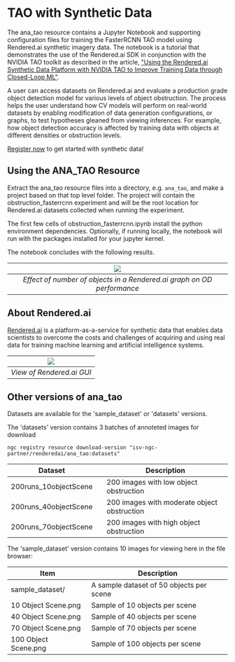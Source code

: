 # TAO with Synthetic Data
The ana_tao resource contains a Jupyter Notebook and supporting configuration files for training the FasterRCNN TAO model
using Rendered.ai synthetic imagery data.
The notebook is a tutorial that demonstrates the use of the Rendered.ai SDK in conjunction with the NVIDIA TAO toolkit
as described in the article, ["Using the Rendered.ai Synthetic Data Platform with NVIDIA TAO to Improve Training Data through Closed-Loop ML"](https://medium.com/renderedai/using-the-rendered-ai-f2f0ff92d619).

A user can access datasets on Rendered.ai and evaluate a production grade object detection model for various levels of object obstruction.
The process helps the user understand how CV models will perform on real-world datasets by enabling modification of data generation configurations,
or graphs, to test hypotheses gleaned from viewing inferences. For example, how object detection accuracy is affected by training data with
objects at different densities or obstruction levels.

[Register now](https://www.rendered.ai/waitlist.html) to get started with synthetic data!

## Using the ANA_TAO Resource
Extract the ana_tao resource files into a directory, e.g. `ana_tao`, and make a project based on that top level folder. The project will contain the obstruction_fasterrcnn experiment and will be the root location for Rendered.ai datasets collected when running the experiment.

The first few cells of obstruction_fasterrcnn.ipynb install the python environment dependencies. Optionally, if running locally, the notebook will run with the packages installed for your jupyter kernel.

The notebook concludes with the following results.

|![](https://renderedai-public-assets.s3.us-west-2.amazonaws.com/Accuracy_vs_Obstruction.png)|
|:---:|
|*Effect of number of objects in a Rendered.ai graph on OD performance*|

## About Rendered.ai
[Rendered.ai](https://rendered.ai) is a platform-as-a-service for synthetic data that enables data scientists to overcome the costs and challenges of acquiring and using real data
for training machine learning and artificial intelligence systems.

|![](https://renderedai-public-assets.s3.us-west-2.amazonaws.com/Rendered.ai_Dashboard.png)|
|:---:|
|*View of Rendered.ai GUI*|

## Other versions of ana_tao
Datasets are available for the 'sample_dataset' or 'datasets' versions.

The 'datasets' version contains 3 batches of annoteted images for download

`ngc registry resource download-version "isv-ngc-partner/renderedai/ana_tao:datasets"`

| Dataset | | Description |
| --- | --- | ----------- |
| 200runs_10objectScene | | 200 images with low object obstruction |
| 200runs_40objectScene | | 200 images with moderate object obstruction |
| 200runs_70objectScene | | 200 images with high object obstruction |

The 'sample_dataset' version contains 10 images for viewing here in the file browser:

| Item |Description |
| --- | ----------- |
| sample_dataset/ | A sample dataset of 50 objects per scene |
| 10 Object Scene.png | Sample of 10 objects per scene |
| 40 Object Scene.png | Sample of 40 objects per scene |
| 70 Object Scene.png | Sample of 70 objects per scene |
| 100 Object Scene.png | Sample of 100 objects per scene |
